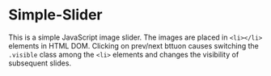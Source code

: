 # Simple-Slider
This is a simple JavaScript image slider. The images are placed in ```<li></li>``` elements in HTML DOM. Clicking on prev/next bttuon causes switching the ```.visible``` class among the ```<li>``` elements and changes the visibility of subsequent slides.
